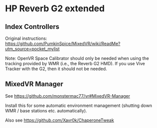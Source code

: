 # HP Reverb G2 extended

## Index Controllers

Original instructions: https://github.com/PumkinSpice/MixedVR/wiki/ReadMe?utm_source=pocket_mylist

Note: OpenVR Space Calibrator should only be needed when using the tracking
provided by WMR (i.e., the Reverb G2 HMD). If you use Vive Tracker with the
G2, then it should not be needed.

## MixedVR Manager

See https://github.com/monstermac77/vr#MixedVR-Manager

Install this for some automatic environment management (shutting down WMR / base stations etc. automatically).

Also see https://github.com/Xavr0k/ChaperoneTweak
